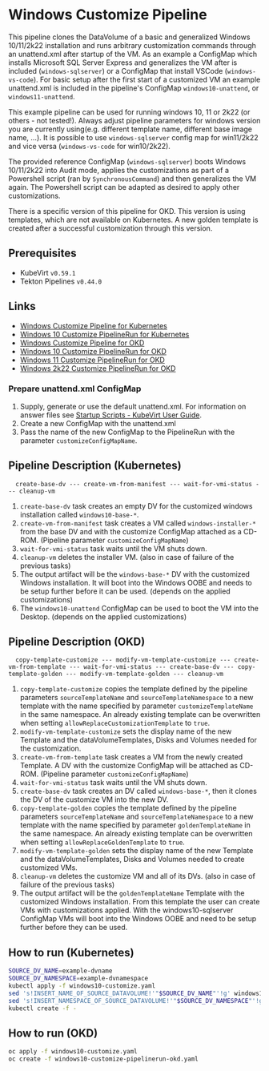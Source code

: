 # Windows Customize Pipeline

This pipeline clones the DataVolume of a basic and generalized Windows 10/11/2k22 installation and runs arbitrary customization
commands through an unattend.xml after startup of the VM. As an example a ConfigMap which installs Microsoft SQL
Server Express and generalizes the VM after is included (`windows-sqlserver`) or a ConfigMap that install VSCode (`windows-vs-code`). 
For basic setup after the first start of a customized VM an example unattend.xml is included in the pipeline's ConfigMap `windows10-unattend`, 
or `windows11-unattend`.

This example pipeline can be used for running windows 10, 11 or 2k22 (or others - not tested!). Always adjust pipeline parameters 
for windows version you are currently using(e.g. different template name, different base image name, ...). It is possible to use 
`windows-sqlserver` config map for win11/2k22 and vice versa (`windows-vs-code` for win10/2k22).

The provided reference ConfigMap (`windows-sqlserver`) boots Windows 10/11/2k22 into Audit mode, applies the customizations as
part of a Powershell script (ran by `SynchronousCommand`) and then generalizes the VM again. The Powershell
script can be adapted as desired to apply other customizations.

There is a specific version of this pipeline for OKD. This version is using templates, which are not available on Kubernetes.
A new golden template is created after a successful customization through this version.

## Prerequisites

- KubeVirt `v0.59.1`
- Tekton Pipelines `v0.44.0`

## Links

- [Windows Customize Pipeline for Kubernetes](https://github.com/kubevirt/tekton-tasks-operator/blob/main/data/tekton-pipelines/kubernetes/windows-customize-pipeline.yaml)
- [Windows 10 Customize PipelineRun for Kubernetes](windows10-customize-pipelinerun-kubernetes.yaml)
- [Windows Customize Pipeline for OKD](https://github.com/kubevirt/tekton-tasks-operator/blob/main/data/tekton-pipelines/okd/windows-customize-pipeline.yaml)
- [Windows 10 Customize PipelineRun for OKD](windows10-customize-pipelinerun-okd.yaml)
- [Windows 11 Customize PipelineRun for OKD](windows11-customize-pipelinerun-okd.yaml)
- [Windows 2k22 Customize PipelineRun for OKD](windows2k22-customize-pipelinerun-okd.yaml)

### Prepare unattend.xml ConfigMap

1. Supply, generate or use the default unattend.xml.
   For information on answer files see [Startup Scripts - KubeVirt User Guide](https://kubevirt.io/user-guide/virtual_machines/startup_scripts/#sysprep).
2. Create a new ConfigMap with the unattend.xml
3. Pass the name of the new ConfigMap to the PipelineRun with the parameter `customizeConfigMapName`.

## Pipeline Description (Kubernetes)

```
  create-base-dv --- create-vm-from-manifest --- wait-for-vmi-status --- cleanup-vm
```

1. `create-base-dv` task creates an empty DV for the customized windows installation called `windows10-base-*`.
2. `create-vm-from-manifest` task creates a VM called `windows-installer-*`
   from the base DV and with the customize ConfigMap attached as a CD-ROM. (Pipeline parameter `customizeConfigMapName`)
3. `wait-for-vmi-status` task waits until the VM shuts down.
4. `cleanup-vm` deletes the installer VM. (also in case of failure of the previous tasks)
5. The output artifact will be the `windows-base-*` DV with the customized Windows installation.
   It will boot into the Windows OOBE and needs to be setup further before it can be used. (depends on the applied customizations)
6. The `windows10-unattend` ConfigMap can be used to boot the VM into the Desktop. (depends on the applied customizations)

## Pipeline Description (OKD)

```
  copy-template-customize --- modify-vm-template-customize --- create-vm-from-template --- wait-for-vmi-status --- create-base-dv --- copy-template-golden --- modify-vm-template-golden --- cleanup-vm
```

1. `copy-template-customize` copies the template defined by the pipeline parameters `sourceTemplateName` and `sourceTemplateNamespace`
    to a new template with the name specified by parameter `customizeTemplateName` in the same namespace.
    An already existing template can be overwritten when setting `allowReplaceCustomizationTemplate` to `true`.
2. `modify-vm-template-customize` sets the display name of the new Template and the dataVolumeTemplates, Disks and Volumes needed for the customization.
3. `create-vm-from-template` task creates a VM from the newly created Template.
   A DV with the customize ConfigMap will be attached as CD-ROM. (Pipeline parameter `customizeConfigMapName`)
4. `wait-for-vmi-status` task waits until the VM shuts down.
5. `create-base-dv` task creates an DV called `windows-base-*`, then it clones the DV of the customize VM into the new DV.
6. `copy-template-golden` copies the template defined by the pipeline parameters `sourceTemplateName` and `sourceTemplateNamespace`
   to a new template with the name specified by parameter `goldenTemplateName` in the same namespace.
   An already existing template can be overwritten when setting `allowReplaceGoldenTemplate` to `true`.
7. `modify-vm-template-golden` sets the display name of the new Template and the dataVolumeTemplates, Disks and Volumes needed to create customized VMs.
8. `cleanup-vm` deletes the customize VM and all of its DVs. (also in case of failure of the previous tasks)
9. The output artifact will be the `goldenTemplateName` Template with the customized Windows installation.
   From this template the user can create VMs with customizations applied.
   With the windows10-sqlserver ConfigMap VMs will boot into the Windows OOBE and need to be setup further before they can be used.

## How to run (Kubernetes)

```bash
SOURCE_DV_NAME=example-dvname
SOURCE_DV_NAMESPACE=example-dvnamespace
kubectl apply -f windows10-customize.yaml
sed 's!INSERT_NAME_OF_SOURCE_DATAVOLUME!'"$SOURCE_DV_NAME"'!g' windows10-customize-pipelinerun-kubernetes.yaml | \
sed 's!INSERT_NAMESPACE_OF_SOURCE_DATAVOLUME!'"$SOURCE_DV_NAMESPACE"'!g' | \
kubectl create -f -
```

## How to run (OKD)

```bash
oc apply -f windows10-customize.yaml
oc create -f windows10-customize-pipelinerun-okd.yaml
```
